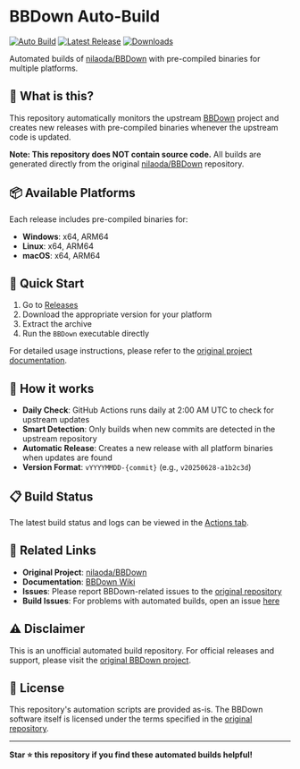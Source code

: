 # BBDown Auto-Build

[![Auto Build](https://github.com/CrueChan/BBDown-AutoBuild/actions/workflows/auto-build.yml/badge.svg)](https://github.com/CrueChan/BBDown-AutoBuild/actions/workflows/auto-build.yml)
[![Latest Release](https://img.shields.io/github/v/release/CrueChan/BBDown-AutoBuild)](https://github.com/CrueChan/BBDown-AutoBuild/releases/latest)
[![Downloads](https://img.shields.io/github/downloads/CrueChan/BBDown-AutoBuild/total)](https://github.com/CrueChan/BBDown-AutoBuild/releases)

Automated builds of [nilaoda/BBDown](https://github.com/nilaoda/BBDown) with pre-compiled binaries for multiple platforms.

## 🤖 What is this?

This repository automatically monitors the upstream [BBDown](https://github.com/nilaoda/BBDown) project and creates new releases with pre-compiled binaries whenever the upstream code is updated. 

**Note: This repository does NOT contain source code.** All builds are generated directly from the original [nilaoda/BBDown](https://github.com/nilaoda/BBDown) repository.

## 📦 Available Platforms

Each release includes pre-compiled binaries for:

- **Windows**: x64, ARM64
- **Linux**: x64, ARM64  
- **macOS**: x64, ARM64

## 🚀 Quick Start

1. Go to [Releases](https://github.com/CrueChan/BBDown-AutoBuild/releases/latest)
2. Download the appropriate version for your platform
3. Extract the archive
4. Run the `BBDown` executable directly

For detailed usage instructions, please refer to the [original project documentation](https://github.com/nilaoda/BBDown#readme).

## 🔄 How it works

- **Daily Check**: GitHub Actions runs daily at 2:00 AM UTC to check for upstream updates
- **Smart Detection**: Only builds when new commits are detected in the upstream repository
- **Automatic Release**: Creates a new release with all platform binaries when updates are found
- **Version Format**: `vYYYYMMDD-{commit}` (e.g., `v20250628-a1b2c3d`)

## 📋 Build Status

The latest build status and logs can be viewed in the [Actions tab](https://github.com/CrueChan/BBDown-AutoBuild/actions).

## 🔗 Related Links

- **Original Project**: [nilaoda/BBDown](https://github.com/nilaoda/BBDown)
- **Documentation**: [BBDown Wiki](https://github.com/nilaoda/BBDown#readme)
- **Issues**: Please report BBDown-related issues to the [original repository](https://github.com/nilaoda/BBDown/issues)
- **Build Issues**: For problems with automated builds, open an issue [here](https://github.com/CrueChan/BBDown-AutoBuild/issues)

## ⚠️ Disclaimer

This is an unofficial automated build repository. For official releases and support, please visit the [original BBDown project](https://github.com/nilaoda/BBDown).

## 📄 License

This repository's automation scripts are provided as-is. The BBDown software itself is licensed under the terms specified in the [original repository](https://github.com/nilaoda/BBDown/blob/master/LICENSE).

---

**Star ⭐ this repository if you find these automated builds helpful!**
